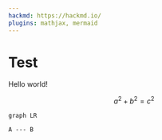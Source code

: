 ```yaml
---
hackmd: https://hackmd.io/
plugins: mathjax, mermaid
---
```

# Test

Hello world!

$$
a^2 + b^2 = c^2
$$

```mermaid
graph LR

A --- B
```
